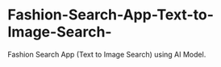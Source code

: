 # Fashion-Search-App-Text-to-Image-Search-
Fashion Search App (Text to Image Search) using AI Model.
